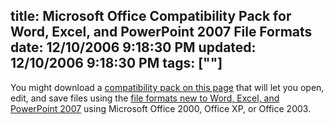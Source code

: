 title: Microsoft Office Compatibility Pack for Word, Excel, and PowerPoint 2007 File Formats
date: 12/10/2006 9:18:30 PM
updated: 12/10/2006 9:18:30 PM
tags: [""]
---
You might download a [compatibility pack on this page](http://www.microsoft.com/downloads/details.aspx?familyid=941B3470-3AE9-4AEE-8F43-C6BB74CD1466&displaylang=en) that will let you open, edit, and save files using the [file formats new to Word, Excel, and PowerPoint 2007](http://support.microsoft.com/kb/923505) using Microsoft Office 2000, Office XP, or Office 2003.
